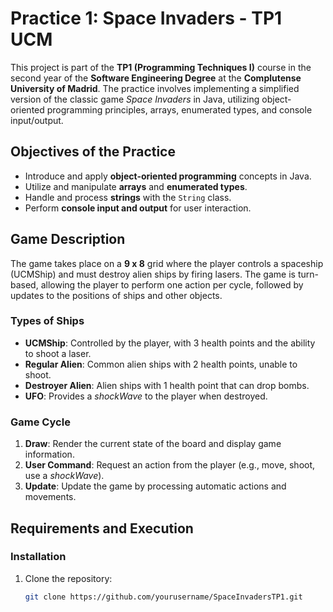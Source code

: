 # Practice 1: Space Invaders - TP1 UCM

This project is part of the **TP1 (Programming Techniques I)** course in the second year of the **Software Engineering Degree** at the **Complutense University of Madrid**. The practice involves implementing a simplified version of the classic game *Space Invaders* in Java, utilizing object-oriented programming principles, arrays, enumerated types, and console input/output.

## Objectives of the Practice

- Introduce and apply **object-oriented programming** concepts in Java.
- Utilize and manipulate **arrays** and **enumerated types**.
- Handle and process **strings** with the `String` class.
- Perform **console input and output** for user interaction.

## Game Description

The game takes place on a **9 x 8** grid where the player controls a spaceship (UCMShip) and must destroy alien ships by firing lasers. The game is turn-based, allowing the player to perform one action per cycle, followed by updates to the positions of ships and other objects.

### Types of Ships

- **UCMShip**: Controlled by the player, with 3 health points and the ability to shoot a laser.
- **Regular Alien**: Common alien ships with 2 health points, unable to shoot.
- **Destroyer Alien**: Alien ships with 1 health point that can drop bombs.
- **UFO**: Provides a *shockWave* to the player when destroyed.

### Game Cycle

1. **Draw**: Render the current state of the board and display game information.
2. **User Command**: Request an action from the player (e.g., move, shoot, use a *shockWave*).
3. **Update**: Update the game by processing automatic actions and movements.

## Requirements and Execution

### Installation

1. Clone the repository:
   ```bash
   git clone https://github.com/yourusername/SpaceInvadersTP1.git

